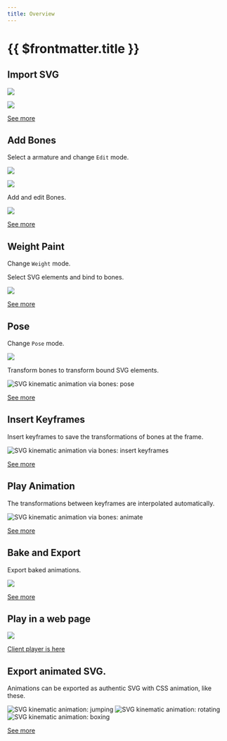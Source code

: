 ```yaml
---
title: Overview
---
```


# {{ $frontmatter.title }}

## Import SVG

![](./assets/import_svg.png)

![](./assets/svg.png)

[See more](/import-export/index.html#svg)

## Add Bones

Select a armature and change `Edit` mode.

![](./assets/object_mode.png)

![](./assets/edit_mode.png)

Add and edit Bones.

![](./assets/add_bones.png)

[See more](mode/edit)

## Weight Paint

Change `Weight` mode.

<!-- ![](./assets/weight_mode.png) -->

Select SVG elements and bind to bones.

![](./assets/bind_elm.png)

[See more](mode/weight-paint)

## Pose

Change `Pose` mode.

![](./assets/pose_mode.png)

Transform bones to transform bound SVG elements.

![SVG kinematic animation via bones: pose](./assets/pose.png)

[See more](mode/pose)

## Insert Keyframes

Insert keyframes to save the transformations of bones at the frame.

![SVG kinematic animation via bones: insert keyframes](./assets/key.png)

[See more](mode/pose.html#insert-keyframes)

## Play Animation

The transformations between keyframes are interpolated automatically.

![SVG kinematic animation via bones: animate](./assets/play.gif)

[See more](animation/controller)

## Bake and Export

Export baked animations.

![](./assets/import_svg.png)

[See more](/import-export/index.html#export)

## Play in a web page

![](./assets/client.gif)

[Client player is here](https://github.com/miyanokomiya/blendic-svg-player)

## Export animated SVG.

Animations can be exported as authentic SVG with CSS animation, like these.

![SVG kinematic animation: jumping](./assets/jump-anim.svg)
![SVG kinematic animation: rotating](./assets/rotate.svg)
![SVG kinematic animation: boxing](./assets/boxing-anim.svg)

[See more](/import-export/index.html#export)
